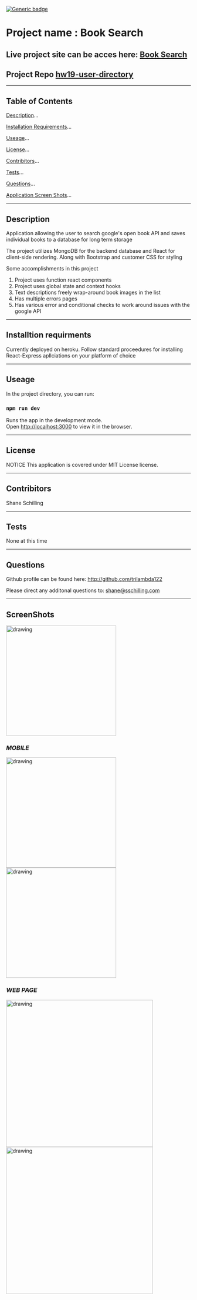 

[![Generic badge](https://img.shields.io/static/v1?label=license&message=MIT%20License&color=green&style=for-the-badge)](https://shields.io/) 
# Project name : Book Search
## Live project site can be acces here: 	[Book Search](https://hw21-google-books-search.herokuapp.com/)

## Project Repo [hw19-user-directory](https://github.com/trilambda122/hw21-googlebooks-search)

---
## Table of Contents

[Description](#description)...

[Installation Requirements](#installtion-requirments)...

[Useage](#useage)...

[License](#License)...

[Contribitors](#Contribitors)...

[Tests](#Tests)...

[Questions](#Questions)...

[Application Screen Shots](#ScreenShots)...

---
## Description
Application allowing the user to search  google's open book API and saves individual books to a database for long term storage

The project utilizes MongoDB for the backend database and React for client-side rendering. Along with Bootstrap and customer CSS for styling 

Some accomplishments in this project 
1) Project uses function react components 
2) Project uses global state and context hooks 
3) Text descriptions  freely wrap-around book images in the list 
4) Has multiple errors pages 
5) Has various error and conditional checks to work around issues with the google API 


---

## Installtion requirments
Currently deployed on heroku. 
Follow standard proceedures for installing React-Express apllciations on your platform of choice 



---
## Useage
In the project directory, you can run:

### `npm run dev`

Runs the app in the development mode.\
Open [http://localhost:3000](http://localhost:3000) to view it in the browser.


---
## License
NOTICE This application is covered under MIT License license.


---
## Contribitors 

Shane Schilling

---
## Tests
None at this time 

---
## Questions

Github profile can be found here:  http://github.com/trilambda122

Please direct any additonal questions to: shane@sschilling.com


---
## ScreenShots
<img src="./screenshots/book-search.gif" alt="drawing" width="300"/>

### *MOBILE*

<img src="./screenshots/search-iphone.png" alt="drawing" width="300"/>

<img src="./screenshots/saved-iphone.png" alt="drawing" width="300"/>

### *WEB PAGE*

<img src="./screenshots/search-web.png" alt="drawing" width="400"/>

<img src="./screenshots/saved-web.png" alt="drawing" width="400"/>